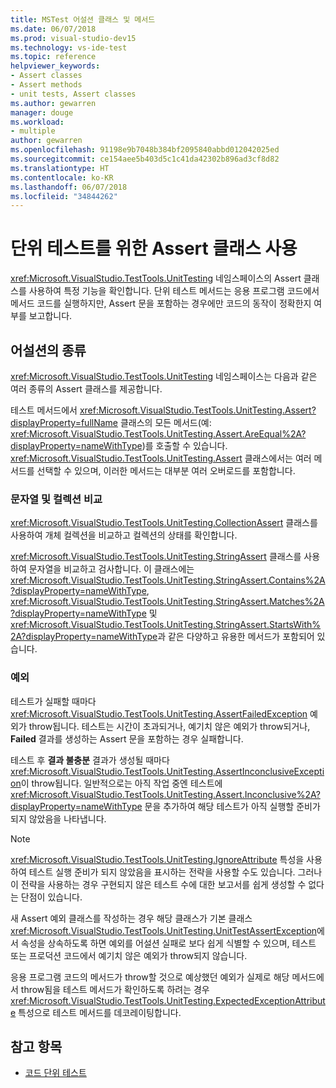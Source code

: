 ```yaml
---
title: MSTest 어설션 클래스 및 메서드
ms.date: 06/07/2018
ms.prod: visual-studio-dev15
ms.technology: vs-ide-test
ms.topic: reference
helpviewer_keywords:
- Assert classes
- Assert methods
- unit tests, Assert classes
ms.author: gewarren
manager: douge
ms.workload:
- multiple
author: gewarren
ms.openlocfilehash: 91198e9b7048b384bf2095840abbd012042025ed
ms.sourcegitcommit: ce154aee5b403d5c1c41da42302b896ad3cf8d82
ms.translationtype: HT
ms.contentlocale: ko-KR
ms.lasthandoff: 06/07/2018
ms.locfileid: "34844262"
---
```

# <a name="use-assert-classes-for-unit-testing"></a>단위 테스트를 위한 Assert 클래스 사용

<xref:Microsoft.VisualStudio.TestTools.UnitTesting> 네임스페이스의 Assert 클래스를 사용하여 특정 기능을 확인합니다. 단위 테스트 메서드는 응용 프로그램 코드에서 메서드 코드를 실행하지만, Assert 문을 포함하는 경우에만 코드의 동작이 정확한지 여부를 보고합니다.

## <a name="kinds-of-asserts"></a>어설션의 종류

<xref:Microsoft.VisualStudio.TestTools.UnitTesting> 네임스페이스는 다음과 같은 여러 종류의 Assert 클래스를 제공합니다.

테스트 메서드에서 <xref:Microsoft.VisualStudio.TestTools.UnitTesting.Assert?displayProperty=fullName> 클래스의 모든 메서드(예: <xref:Microsoft.VisualStudio.TestTools.UnitTesting.Assert.AreEqual%2A?displayProperty=nameWithType>)를 호출할 수 있습니다. <xref:Microsoft.VisualStudio.TestTools.UnitTesting.Assert> 클래스에서는 여러 메서드를 선택할 수 있으며, 이러한 메서드는 대부분 여러 오버로드를 포함합니다.

### <a name="compare-strings-and-collections"></a>문자열 및 컬렉션 비교

<xref:Microsoft.VisualStudio.TestTools.UnitTesting.CollectionAssert> 클래스를 사용하여 개체 컬렉션을 비교하고 컬렉션의 상태를 확인합니다.

<xref:Microsoft.VisualStudio.TestTools.UnitTesting.StringAssert> 클래스를 사용하여 문자열을 비교하고 검사합니다. 이 클래스에는 <xref:Microsoft.VisualStudio.TestTools.UnitTesting.StringAssert.Contains%2A?displayProperty=nameWithType>, <xref:Microsoft.VisualStudio.TestTools.UnitTesting.StringAssert.Matches%2A?displayProperty=nameWithType> 및 <xref:Microsoft.VisualStudio.TestTools.UnitTesting.StringAssert.StartsWith%2A?displayProperty=nameWithType>과 같은 다양하고 유용한 메서드가 포함되어 있습니다.

### <a name="exceptions"></a>예외

테스트가 실패할 때마다 <xref:Microsoft.VisualStudio.TestTools.UnitTesting.AssertFailedException> 예외가 throw됩니다. 테스트는 시간이 초과되거나, 예기치 않은 예외가 throw되거나, **Failed** 결과를 생성하는 Assert 문을 포함하는 경우 실패합니다.

테스트 후 **결과 불충분** 결과가 생성될 때마다 <xref:Microsoft.VisualStudio.TestTools.UnitTesting.AssertInconclusiveException>이 throw됩니다. 일반적으로는 아직 작업 중엔 테스트에 <xref:Microsoft.VisualStudio.TestTools.UnitTesting.Assert.Inconclusive%2A?displayProperty=nameWithType> 문을 추가하여 해당 테스트가 아직 실행할 준비가 되지 않았음을 나타냅니다.

> [!NOTE]
> <xref:Microsoft.VisualStudio.TestTools.UnitTesting.IgnoreAttribute> 특성을 사용하여 테스트 실행 준비가 되지 않았음을 표시하는 전략을 사용할 수도 있습니다. 그러나 이 전략을 사용하는 경우 구현되지 않은 테스트 수에 대한 보고서를 쉽게 생성할 수 없다는 단점이 있습니다.

새 Assert 예외 클래스를 작성하는 경우 해당 클래스가 기본 클래스 <xref:Microsoft.VisualStudio.TestTools.UnitTesting.UnitTestAssertException>에서 속성을 상속하도록 하면 예외를 어설션 실패로 보다 쉽게 식별할 수 있으며, 테스트 또는 프로덕션 코드에서 예기치 않은 예외가 throw되지 않습니다.

응용 프로그램 코드의 메서드가 throw할 것으로 예상했던 예외가 실제로 해당 메서드에서 throw됨을 테스트 메서드가 확인하도록 하려는 경우 <xref:Microsoft.VisualStudio.TestTools.UnitTesting.ExpectedExceptionAttribute> 특성으로 테스트 메서드를 데코레이팅합니다.

## <a name="see-also"></a>참고 항목

- [코드 단위 테스트](../test/unit-test-your-code.md)